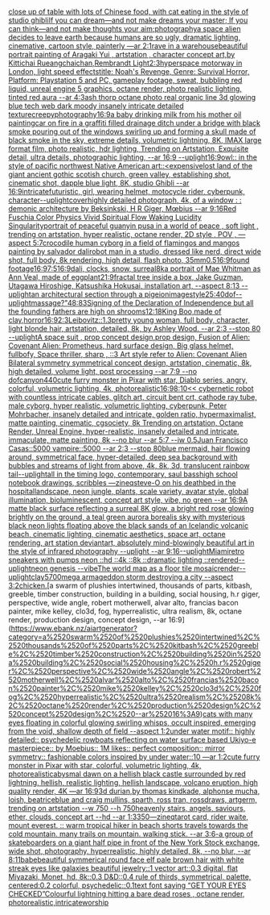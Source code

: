 [close up of table with lots of Chinese food, with cat eating in the style of studio ghibli](https://www.ebank.nz/aiartgenerator?category=close%2520up%2520of%2520table%2520with%2520lots%2520of%2520Chinese%2520food%2C%2520with%2520cat%2520eating%2520in%2520the%2520style%2520of%2520studio%2520ghibli)[If you can dream—and not make dreams your master;  If you can think—and not make thoughts your aim;](https://www.ebank.nz/aiartgenerator?category=If%2520you%2520can%2520dream%E2%80%94and%2520not%2520make%2520dreams%2520your%2520master%3B%2520%2520If%2520you%2520can%2520think%E2%80%94and%2520not%2520make%2520thoughts%2520your%2520aim%3B)[photography](https://www.ebank.nz/aiartgenerator?category=photography)[a space alien decides to leave earth because humans are so ugly, dramatic lighting, cinemative, cartoon style, painterly —ar 2:1](https://www.ebank.nz/aiartgenerator?category=a%2520space%2520alien%2520decides%2520to%2520leave%2520earth%2520because%2520humans%2520are%2520so%2520ugly%2C%2520dramatic%2520lighting%2C%2520cinemative%2C%2520cartoon%2520style%2C%2520painterly%2520%E2%80%94ar%25202%3A1)[rave in a warehouse](https://www.ebank.nz/aiartgenerator?category=rave%2520in%2520a%2520warehouse)[beautiful portrait painting of Aragaki Yui , artstation , character concept art,by Kittichai Rueangchaichan,Rembrandt Light](https://www.ebank.nz/aiartgenerator?category=beautiful%2520portrait%2520painting%2520of%2520Aragaki%2520Yui%2520%2C%2520artstation%2520%2C%2520character%2520concept%2520art%2Cby%2520Kittichai%2520Rueangchaichan%2CRembrandt%2520Light)[2:3](https://www.ebank.nz/aiartgenerator?category=2%3A3)[hyperspace motorway in London, light speed effects](https://www.ebank.nz/aiartgenerator?category=hyperspace%2520motorway%2520in%2520London%2C%2520light%2520speed%2520effects)[title: Noah's Revenge, Genre: Survival Horror, Platform: Playstation 5 and PC, gameplay footage, sweat, bubbling red liquid, unreal engine 5 graphics, octane render, photo realistic lighting, tinted red aura --ar 4:3](https://www.ebank.nz/aiartgenerator?category=title%3A%2520Noah%27s%2520Revenge%2C%2520Genre%3A%2520Survival%2520Horror%2C%2520Platform%3A%2520Playstation%25205%2520and%2520PC%2C%2520gameplay%2520footage%2C%2520sweat%2C%2520bubbling%2520red%2520liquid%2C%2520unreal%2520engine%25205%2520graphics%2C%2520octane%2520render%2C%2520photo%2520realistic%2520lighting%2C%2520tinted%2520red%2520aura%2520--ar%25204%3A3)[ash thorp octane photo real organic line 3d glowing blue tech web dark moody insanely intricate detailed texture](https://www.ebank.nz/aiartgenerator?category=ash%2520thorp%2520octane%2520photo%2520real%2520organic%2520line%25203d%2520glowing%2520blue%2520tech%2520web%2520dark%2520moody%2520insanely%2520intricate%2520detailed%2520texture)[creepy](https://www.ebank.nz/aiartgenerator?category=creepy)[photography](https://www.ebank.nz/aiartgenerator?category=photography)[16:9](https://www.ebank.nz/aiartgenerator?category=16%3A9)[a baby drinking milk from his mother oil painting](https://www.ebank.nz/aiartgenerator?category=a%2520baby%2520drinking%2520milk%2520from%2520his%2520mother%2520oil%2520painting)[car on fire in a graffiti filled drainage ditch under a bridge with black smoke pouring out of the windows swirling up and forming a skull made of black smoke in the sky, extreme details, volumetric lightning, 8K, IMAX large format film, photo realistic, hdr lighting, Trending on Artstation, Exquisite detail, ultra details, photographic lighting, --ar 16:9 --uplight](https://www.ebank.nz/aiartgenerator?category=car%2520on%2520fire%2520in%2520a%2520graffiti%2520filled%2520drainage%2520ditch%2520under%2520a%2520bridge%2520with%2520black%2520smoke%2520pouring%2520out%2520of%2520the%2520windows%2520swirling%2520up%2520and%2520forming%2520a%2520skull%2520made%2520of%2520black%2520smoke%2520in%2520the%2520sky%2C%2520extreme%2520details%2C%2520volumetric%2520lightning%2C%25208K%2C%2520IMAX%2520large%2520format%2520film%2C%2520photo%2520realistic%2C%2520hdr%2520lighting%2C%2520Trending%2520on%2520Artstation%2C%2520Exquisite%2520detail%2C%2520ultra%2520details%2C%2520photographic%2520lighting%2C%2520--ar%252016%3A9%2520--uplight)[16:9](https://www.ebank.nz/aiartgenerator?category=16%3A9)[owl:: in the style of pacific northwest Native American art::](https://www.ebank.nz/aiartgenerator?category=owl%3A%3A%2520in%2520the%2520style%2520of%2520pacific%2520northwest%2520Native%2520American%2520art%3A%3A)[<expensive](https://www.ebank.nz/aiartgenerator?category=%3Cexpensive)[lost land of the giant ancient gothic scotish church, green valley, establishing shot, cinematic shot, dapple blue light, 8K, studio Ghibli --ar 16:9](https://www.ebank.nz/aiartgenerator?category=lost%2520land%2520of%2520the%2520giant%2520ancient%2520gothic%2520scotish%2520church%2C%2520green%2520valley%2C%2520establishing%2520shot%2C%2520cinematic%2520shot%2C%2520dapple%2520blue%2520light%2C%25208K%2C%2520studio%2520Ghibli%2520--ar%252016%3A9)[intricate](https://www.ebank.nz/aiartgenerator?category=intricate)[futuristic, girl, wearing helmet, motocycle rider, cyberpunk, character](https://www.ebank.nz/aiartgenerator?category=futuristic%2C%2520girl%2C%2520wearing%2520helmet%2C%2520motocycle%2520rider%2C%2520cyberpunk%2C%2520character)[--uplight](https://www.ebank.nz/aiartgenerator?category=--uplight)[cover](https://www.ebank.nz/aiartgenerator?category=cover)[highly detailed photograph, 4k, of a window : : demonic architecture by Beksinkski, H R Giger, Mœbius --ar 9:16](https://www.ebank.nz/aiartgenerator?category=highly%2520detailed%2520photograph%2C%25204k%2C%2520of%2520a%2520window%2520%3A%2520%3A%2520demonic%2520architecture%2520by%2520Beksinkski%2C%2520H%2520R%2520Giger%2C%2520M%C5%93bius%2520--ar%25209%3A16)[Red Fuschia Color Physics Vivid Spiritual Flow Waking Lucidity Singularity](https://www.ebank.nz/aiartgenerator?category=Red%2520Fuschia%2520Color%2520Physics%2520Vivid%2520Spiritual%2520Flow%2520Waking%2520Lucidity%2520Singularity)[portrait of peaceful guanyin pusa in a world of peace , soft light , trending on artstation, hyper realistic, octane render, 2D style , POV , —aspect 5:7](https://www.ebank.nz/aiartgenerator?category=portrait%2520of%2520peaceful%2520guanyin%2520pusa%2520in%2520a%2520world%2520of%2520peace%2520%2C%2520soft%2520light%2520%2C%2520trending%2520on%2520artstation%2C%2520hyper%2520realistic%2C%2520octane%2520render%2C%25202D%2520style%2520%2C%2520POV%2520%2C%2520%E2%80%94aspect%25205%3A7)[crocodile human cyborg in a field of flamingos and mangos painting by salvador dali](https://www.ebank.nz/aiartgenerator?category=crocodile%2520human%2520cyborg%2520in%2520a%2520field%2520of%2520flamingos%2520and%2520mangos%2520painting%2520by%2520salvador%2520dali)[robot man in a studio, dressed like nerd, direct wide shot, full body, 8k rendering, high detail, flash photo, 35mm](https://www.ebank.nz/aiartgenerator?category=robot%2520man%2520in%2520a%2520studio%2C%2520dressed%2520like%2520nerd%2C%2520direct%2520wide%2520shot%2C%2520full%2520body%2C%25208k%2520rendering%2C%2520high%2520detail%2C%2520flash%2520photo%2C%252035mm)[0.5](https://www.ebank.nz/aiartgenerator?category=0.5)[](https://www.ebank.nz/aiartgenerator?category=)[16:9](https://www.ebank.nz/aiartgenerator?category=16%3A9)[found footage](https://www.ebank.nz/aiartgenerator?category=found%2520footage)[16:9](https://www.ebank.nz/aiartgenerator?category=16%3A9)[7:5](https://www.ebank.nz/aiartgenerator?category=7%3A5)[16:9](https://www.ebank.nz/aiartgenerator?category=16%3A9)[dali, clocks, snow, surreal](https://www.ebank.nz/aiartgenerator?category=dali%2C%2520clocks%2C%2520snow%2C%2520surreal)[8k](https://www.ebank.nz/aiartgenerator?category=8k)[a portrait of Mae Whitman as Ann Veal, made of eggplant](https://www.ebank.nz/aiartgenerator?category=a%2520portrait%2520of%2520Mae%2520Whitman%2520as%2520Ann%2520Veal%2C%2520made%2520of%2520eggplant)[21:9](https://www.ebank.nz/aiartgenerator?category=21%3A9)[fractal tree inside a box, Jake Guzman, Utagawa Hiroshige, Katsushika Hokusai, installation art, --aspect 8:13 --uplight](https://www.ebank.nz/aiartgenerator?category=fractal%2520tree%2520inside%2520a%2520box%2C%2520Jake%2520Guzman%2C%2520Utagawa%2520Hiroshige%2C%2520Katsushika%2520Hokusai%2C%2520installation%2520art%2C%2520--aspect%25208%3A13%2520--uplight)[an architectural section through a pigeion](https://www.ebank.nz/aiartgenerator?category=an%2520architectural%2520section%2520through%2520a%2520pigeion)[image](https://www.ebank.nz/aiartgenerator?category=image)[style](https://www.ebank.nz/aiartgenerator?category=style)[25:40](https://www.ebank.nz/aiartgenerator?category=25%3A40)[dof](https://www.ebank.nz/aiartgenerator?category=dof)[--uplight](https://www.ebank.nz/aiartgenerator?category=--uplight)[massage?"](https://www.ebank.nz/aiartgenerator?category=massage%3F%22)[48:83](https://www.ebank.nz/aiartgenerator?category=48%3A83)[Signing of the Declaration of Independence but all the founding fathers are high on shrooms](https://www.ebank.nz/aiartgenerator?category=Signing%2520of%2520the%2520Declaration%2520of%2520Independence%2520but%2520all%2520the%2520founding%2520fathers%2520are%2520high%2520on%2520shrooms)[12:18](https://www.ebank.nz/aiartgenerator?category=12%3A18)[King Boo,made of clay,](https://www.ebank.nz/aiartgenerator?category=King%2520Boo%2Cmade%2520of%2520clay%2C)[horror](https://www.ebank.nz/aiartgenerator?category=horror)[16:9](https://www.ebank.nz/aiartgenerator?category=16%3A9)[2:3](https://www.ebank.nz/aiartgenerator?category=2%3A3)[Leibovitz::1.3](https://www.ebank.nz/aiartgenerator?category=Leibovitz%3A%3A1.3)[pretty young woman, full body, character, light blonde hair, artstation, detailed, 8k, by Ashley Wood. --ar 2:3 --stop 80 --uplight](https://www.ebank.nz/aiartgenerator?category=pretty%2520young%2520woman%2C%2520full%2520body%2C%2520character%2C%2520light%2520blonde%2520hair%2C%2520artstation%2C%2520detailed%2C%25208k%2C%2520by%2520Ashley%2520Wood.%2520--ar%25202%3A3%2520--stop%252080%2520--uplight)[A space suit ,  prop concept design,prop design,  Fusion of  Alien: Covenant Alien: Prometheus,  hard surface design, Big glass helmet,   fullbofy, Space thriller, sharp , ::3  Art style refer to Alien: Covenant Alien   Bilateral symmetry       symmetrical   concept design,  artstation, cinematic,  8k, high detailed,  volume light,  post processing    --ar 7:9   --no dof](https://www.ebank.nz/aiartgenerator?category=A%2520space%2520suit%2520%2C%2520%2520prop%2520concept%2520design%2Cprop%2520design%2C%2520%2520Fusion%2520of%2520%2520Alien%3A%2520Covenant%2520Alien%3A%2520Prometheus%2C%2520%2520hard%2520surface%2520design%2C%2520Big%2520glass%2520helmet%2C%2520%2520%2520fullbofy%2C%2520Space%2520thriller%2C%2520sharp%2520%2C%2520%3A%3A3%2520%2520Art%2520style%2520refer%2520to%2520Alien%3A%2520Covenant%2520Alien%2520%2520%2520Bilateral%2520symmetry%2520%2520%2520%2520%2520%2520%2520symmetrical%2520%2520%2520concept%2520design%2C%2520%2520artstation%2C%2520cinematic%2C%2520%25208k%2C%2520high%2520detailed%2C%2520%2520volume%2520light%2C%2520%2520post%2520processing%2520%2520%2520%2520--ar%25207%3A9%2520%2520%2520--no%2520dof)[canyon](https://www.ebank.nz/aiartgenerator?category=canyon)[440](https://www.ebank.nz/aiartgenerator?category=440)[cute furry monster in Pixar with star, Diablo series, angry, colorful, volumetric lighting, 4k, photorealistic](https://www.ebank.nz/aiartgenerator?category=cute%2520furry%2520monster%2520in%2520Pixar%2520with%2520star%2C%2520Diablo%2520series%2C%2520angry%2C%2520colorful%2C%2520volumetric%2520lighting%2C%25204k%2C%2520photorealistic)[16:9](https://www.ebank.nz/aiartgenerator?category=16%3A9)[8:10](https://www.ebank.nz/aiartgenerator?category=8%3A10)[<< cybernetic robot with countless intricate cables, glitch art, circuit bent crt, cathode ray tube, male cyborg, hyper realistic, volumetric lighting, cyberpunk, Peter Mohrbacher, insanely detailed and intricate, golden ratio, hypermaximalist, matte painting, cinematic, cgsociety, 8k Trending on artstation, Octane Render, Unreal Engine, hyper-realistic, insanely detailed and intricate, immaculate, matte painting, 8k --no blur --ar 5:7 --iw 0.5](https://www.ebank.nz/aiartgenerator?category=%3C%3C%2520cybernetic%2520robot%2520with%2520countless%2520intricate%2520cables%2C%2520glitch%2520art%2C%2520circuit%2520bent%2520crt%2C%2520cathode%2520ray%2520tube%2C%2520male%2520cyborg%2C%2520hyper%2520realistic%2C%2520volumetric%2520lighting%2C%2520cyberpunk%2C%2520Peter%2520Mohrbacher%2C%2520insanely%2520detailed%2520and%2520intricate%2C%2520golden%2520ratio%2C%2520hypermaximalist%2C%2520matte%2520painting%2C%2520cinematic%2C%2520cgsociety%2C%25208k%2520Trending%2520on%2520artstation%2C%2520Octane%2520Render%2C%2520Unreal%2520Engine%2C%2520hyper-realistic%2C%2520insanely%2520detailed%2520and%2520intricate%2C%2520immaculate%2C%2520matte%2520painting%2C%25208k%2520--no%2520blur%2520--ar%25205%3A7%2520--iw%25200.5)[Juan Francisco Casas::5000 vampire::5000 --ar 2:3 --stop 80](https://www.ebank.nz/aiartgenerator?category=Juan%2520Francisco%2520Casas%3A%3A5000%2520vampire%3A%3A5000%2520--ar%25202%3A3%2520--stop%252080)[blue mermaid, hair flowing around, symmetrical face, hyper-detailed, deep sea background with bubbles and streams of light from above, 4k, 8k, 3d, translucent rainbow tail](https://www.ebank.nz/aiartgenerator?category=blue%2520mermaid%2C%2520hair%2520flowing%2520around%2C%2520symmetrical%2520face%2C%2520hyper-detailed%2C%2520deep%2520sea%2520background%2520with%2520bubbles%2520and%2520streams%2520of%2520light%2520from%2520above%2C%25204k%2C%25208k%2C%25203d%2C%2520translucent%2520rainbow%2520tail)[--uplight](https://www.ebank.nz/aiartgenerator?category=--uplight)[all in the timing logo, contemporary, saul bass](https://www.ebank.nz/aiartgenerator?category=all%2520in%2520the%2520timing%2520logo%2C%2520contemporary%2C%2520saul%2520bass)[high school notebook drawings, scribbles —zineq](https://www.ebank.nz/aiartgenerator?category=high%2520school%2520notebook%2520drawings%2C%2520scribbles%2520%E2%80%94zineq)[steve-O on his deathbed in the hospital](https://www.ebank.nz/aiartgenerator?category=steve-O%2520on%2520his%2520deathbed%2520in%2520the%2520hospital)[landscape, neon jungle, plants, scale variety, avatar style, global illumination, bioluminescent, concept art style, vibe, no green --ar 16:9](https://www.ebank.nz/aiartgenerator?category=landscape%2C%2520neon%2520jungle%2C%2520plants%2C%2520scale%2520variety%2C%2520avatar%2520style%2C%2520global%2520illumination%2C%2520bioluminescent%2C%2520concept%2520art%2520style%2C%2520vibe%2C%2520no%2520green%2520--ar%252016%3A9)[A matte black surface reflecting a surreal 8K glow, a bright red rose glowing brightly on the ground, a teal green aurora borealis sky with mysterious black neon lights floating above the black sands of an Icelandic volcanic beach, cinematic lighting, cinematic aesthetics, space art, octane rendering, art station deviantart, absolutely mind-blowingly beautiful art in the style of infrared photography --uplight --ar 9:16](https://www.ebank.nz/aiartgenerator?category=A%2520matte%2520black%2520surface%2520reflecting%2520a%2520surreal%25208K%2520glow%2C%2520a%2520bright%2520red%2520rose%2520glowing%2520brightly%2520on%2520the%2520ground%2C%2520a%2520teal%2520green%2520aurora%2520borealis%2520sky%2520with%2520mysterious%2520black%2520neon%2520lights%2520floating%2520above%2520the%2520black%2520sands%2520of%2520an%2520Icelandic%2520volcanic%2520beach%2C%2520cinematic%2520lighting%2C%2520cinematic%2520aesthetics%2C%2520space%2520art%2C%2520octane%2520rendering%2C%2520art%2520station%2520deviantart%2C%2520absolutely%2520mind-blowingly%2520beautiful%2520art%2520in%2520the%2520style%2520of%2520infrared%2520photography%2520--uplight%2520--ar%25209%3A16)[--uplight](https://www.ebank.nz/aiartgenerator?category=--uplight)[Miami](https://www.ebank.nz/aiartgenerator?category=Miami)[retro sneakers with pumps neon ::hd ::4k ::8k ::dramatic lighting ::rendered](https://www.ebank.nz/aiartgenerator?category=retro%2520sneakers%2520with%2520pumps%2520neon%2520%3A%3Ahd%2520%3A%3A4k%2520%3A%3A8k%2520%3A%3Adramatic%2520lighting%2520%3A%3Arendered)[--uplight](https://www.ebank.nz/aiartgenerator?category=--uplight)[neon genesis --vibe](https://www.ebank.nz/aiartgenerator?category=neon%2520genesis%2520--vibe)[The world map as a floor tile mosaic](https://www.ebank.nz/aiartgenerator?category=The%2520world%2520map%2520as%2520a%2520floor%2520tile%2520mosaic)[render](https://www.ebank.nz/aiartgenerator?category=render)[--uplight](https://www.ebank.nz/aiartgenerator?category=--uplight)[clay](https://www.ebank.nz/aiartgenerator?category=clay)[5700](https://www.ebank.nz/aiartgenerator?category=5700)[mega armageddon storm destroying a city --aspect 3:2](https://www.ebank.nz/aiartgenerator?category=mega%2520armageddon%2520storm%2520destroying%2520a%2520city%2520--aspect%25203%3A2)[chicken.](https://www.ebank.nz/aiartgenerator?category=chicken.)[a swarm of plushies intertwined, thousands of parts, kitbash, greeble, timber construction, building in a building, social housing, h.r giger, perspective, wide angle, robert motherwell, alvar alto, francias bacon painter, mike kelley, clo3d, fog, hyperrealistic, ultra realism, 8k, octane render, production design, concept design, --ar 16:9](https://www.ebank.nz/aiartgenerator?category=a%2520swarm%2520of%2520plushies%2520intertwined%2C%2520thousands%2520of%2520parts%2C%2520kitbash%2C%2520greeble%2C%2520timber%2520construction%2C%2520building%2520in%2520a%2520building%2C%2520social%2520housing%2C%2520h.r%2520giger%2C%2520perspective%2C%2520wide%2520angle%2C%2520robert%2520motherwell%2C%2520alvar%2520alto%2C%2520francias%2520bacon%2520painter%2C%2520mike%2520kelley%2C%2520clo3d%2C%2520fog%2C%2520hyperrealistic%2C%2520ultra%2520realism%2C%25208k%2C%2520octane%2520render%2C%2520production%2520design%2C%2520concept%2520design%2C%2520--ar%252016%3A9)[cats with many eyes floating in colorful glowing swirling whisps, occult inspired, emerging from the void, shallow depth of field --aspect 1:2](https://www.ebank.nz/aiartgenerator?category=cats%2520with%2520many%2520eyes%2520floating%2520in%2520colorful%2520glowing%2520swirling%2520whisps%2C%2520occult%2520inspired%2C%2520emerging%2520from%2520the%2520void%2C%2520shallow%2520depth%2520of%2520field%2520--aspect%25201%3A2)[under water motif:: highly detailed:: psychedelic rowboats reflecting on water surface based Ukiyo-e masterpiece:: by Moebius:: 1M likes:: perfect composition:: mirror symmetry:: fashionable colors inspired by under water::10 —ar 1:2](https://www.ebank.nz/aiartgenerator?category=under%2520water%2520motif%3A%3A%2520highly%2520detailed%3A%3A%2520psychedelic%2520rowboats%2520reflecting%2520on%2520water%2520surface%2520based%2520Ukiyo-e%2520masterpiece%3A%3A%2520by%2520Moebius%3A%3A%25201M%2520likes%3A%3A%2520perfect%2520composition%3A%3A%2520mirror%2520symmetry%3A%3A%2520fashionable%2520colors%2520inspired%2520by%2520under%2520water%3A%3A10%2520%E2%80%94ar%25201%3A2)[cute furry monster in Pixar with star, colorful, volumetric lighting, 4k, photorealistic](https://www.ebank.nz/aiartgenerator?category=cute%2520furry%2520monster%2520in%2520Pixar%2520with%2520star%2C%2520colorful%2C%2520volumetric%2520lighting%2C%25204k%2C%2520photorealistic)[abysmal dawn on a hellish black castle surrounded by red lightning, hellish, realistic lighting, hellish landscape, volcano eruption, high quality render, 4K —ar 16:9](https://www.ebank.nz/aiartgenerator?category=abysmal%2520dawn%2520on%2520a%2520hellish%2520black%2520castle%2520surrounded%2520by%2520red%2520lightning%2C%2520hellish%2C%2520realistic%2520lighting%2C%2520hellish%2520landscape%2C%2520volcano%2520eruption%2C%2520high%2520quality%2520render%2C%25204K%2520%E2%80%94ar%252016%3A9)[3d durian,by thomas kindkade, alphonse mucha, loish, beatriceblue and craig mullins, sparth, ross tran, rossdraws, artgerm, trending on artstation --w 750 --h 750](https://www.ebank.nz/aiartgenerator?category=3d%2520durian%2Cby%2520thomas%2520kindkade%2C%2520alphonse%2520mucha%2C%2520loish%2C%2520beatriceblue%2520and%2520craig%2520mullins%2C%2520sparth%2C%2520ross%2520tran%2C%2520rossdraws%2C%2520artgerm%2C%2520trending%2520on%2520artstation%2520--w%2520750%2520--h%2520750)[heavenly stairs, angels, saviours, ether, clouds, concept art --hd --ar 1:3](https://www.ebank.nz/aiartgenerator?category=heavenly%2520stairs%2C%2520angels%2C%2520saviours%2C%2520ether%2C%2520clouds%2C%2520concept%2520art%2520--hd%2520--ar%25201%3A3)[350](https://www.ebank.nz/aiartgenerator?category=350)[—zineq](https://www.ebank.nz/aiartgenerator?category=%E2%80%94zineq)[tarot card, rider waite, mount everest. :: warm tropical hiker in beach shorts travels towards the cold mountain. many trails on mountain. walking stick. --ar 3:6](https://www.ebank.nz/aiartgenerator?category=tarot%2520card%2C%2520rider%2520waite%2C%2520mount%2520everest.%2520%3A%3A%2520warm%2520tropical%2520hiker%2520in%2520beach%2520shorts%2520travels%2520towards%2520the%2520cold%2520mountain.%2520many%2520trails%2520on%2520mountain.%2520walking%2520stick.%2520--ar%25203%3A6)[-](https://www.ebank.nz/aiartgenerator?category=-)[a group of skateboarders on a giant half pipe in front of the New York Stock exchange, wide shot, photography, hyperrealistic, highly detailed, 8k, --no blur, --ar 8:11](https://www.ebank.nz/aiartgenerator?category=a%2520group%2520of%2520skateboarders%2520on%2520a%2520giant%2520half%2520pipe%2520in%2520front%2520of%2520the%2520New%2520York%2520Stock%2520exchange%2C%2520wide%2520shot%2C%2520photography%2C%2520hyperrealistic%2C%2520highly%2520detailed%2C%25208k%2C%2520--no%2520blur%2C%2520--ar%25208%3A11)[babe](https://www.ebank.nz/aiartgenerator?category=babe)[beautiful symmerical round face elf pale brown hair with white streak eyes like galaxies beautiful jewelry::1 vector art::0.3 digital, flat Miyazaki, Monet, hd, 8k::0.3 D&D::0.4 rule of thirds, symmetrical, palette, centered:0.2 colorful, psychedelic::0.1](https://www.ebank.nz/aiartgenerator?category=beautiful%2520symmerical%2520round%2520face%2520elf%2520pale%2520brown%2520hair%2520with%2520white%2520streak%2520eyes%2520like%2520galaxies%2520beautiful%2520jewelry%3A%3A1%2520vector%2520art%3A%3A0.3%2520digital%2C%2520flat%2520Miyazaki%2C%2520Monet%2C%2520hd%2C%25208k%3A%3A0.3%2520D%26D%3A%3A0.4%2520rule%2520of%2520thirds%2C%2520symmetrical%2C%2520palette%2C%2520centered%3A0.2%2520colorful%2C%2520psychedelic%3A%3A0.1)[text font saying “GET YOUR EYES CHECKED”](https://www.ebank.nz/aiartgenerator?category=text%2520font%2520saying%2520%E2%80%9CGET%2520YOUR%2520EYES%2520CHECKED%E2%80%9D)[Colourful lightning hitting a bare dead roses , octane render, photorealistic,intricate](https://www.ebank.nz/aiartgenerator?category=Colourful%2520lightning%2520hitting%2520a%2520bare%2520dead%2520roses%2520%2C%2520octane%2520render%2C%2520photorealistic%2Cintricate)[worship](https://www.ebank.nz/aiartgenerator?category=worship)